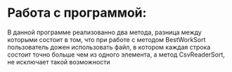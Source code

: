 # Работа с программой:

В данной программе реализованно два метода, разница между которыми состоит в том, что при работе с методом BestWorkSort пользователь дожен использовать файл, в котором каждая строка состоит точно больше чем из одного элемента, а метод CsvReaderSort, не исключает такой возможности 
